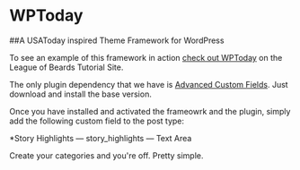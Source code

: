 WPToday
=======

##A USAToday inspired Theme Framework for WordPress

To see an example of this framework in action [check out WPToday](http://tuts.leagueofbeards.com/wptoday/ "WPToday Tutorial Site") on the League of Beards Tutorial Site.

The only plugin dependency that we have is [Advanced Custom Fields](http://www.advancedcustomfields.com "Advanced Custom Fields"). Just download and install the base version.

Once you have installed and activated the frameowrk and the plugin, simply add the following custom field to the post type:

*Story Highlights &mdash; story_highlights &mdash; Text Area

Create your categories and you're off. Pretty simple.

